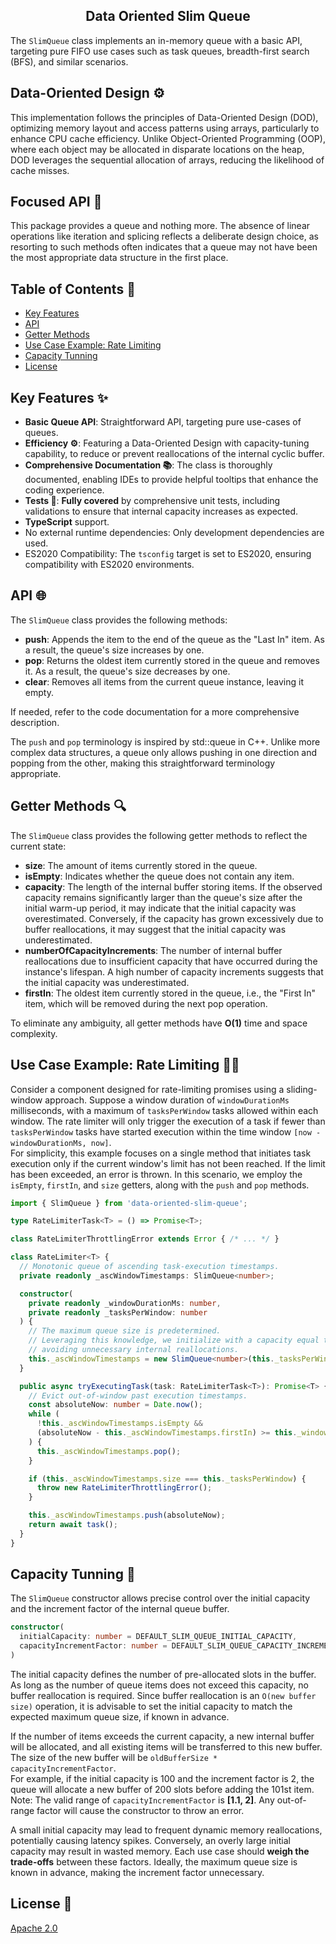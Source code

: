 <h2 align="middle">Data Oriented Slim Queue</h2>

The `SlimQueue` class implements an in-memory queue with a basic API, targeting pure FIFO use cases such as task queues, breadth-first search (BFS), and similar scenarios.

## Data-Oriented Design :gear:

This implementation follows the principles of Data-Oriented Design (DOD), optimizing memory layout and access patterns using arrays, particularly to enhance CPU cache efficiency. Unlike Object-Oriented Programming (OOP), where each object may be allocated in disparate locations on the heap, DOD leverages the sequential allocation of arrays, reducing the likelihood of cache misses.

## Focused API :dart:

This package provides a queue and nothing more. The absence of linear operations like iteration and splicing reflects a deliberate design choice, as resorting to such methods often indicates that a queue may not have been the most appropriate data structure in the first place.

## Table of Contents :bookmark_tabs:

* [Key Features](#key-features)
* [API](#api)
* [Getter Methods](#getter-methods)
* [Use Case Example: Rate Limiting](#use-case-example)
* [Capacity Tunning](#capacity-tuning)
* [License](#license)

## Key Features :sparkles:<a id="key-features"></a>

- __Basic Queue API__: Straightforward API, targeting pure use-cases of queues.
- __Efficiency :gear:__: Featuring a Data-Oriented Design with capacity-tuning capability, to reduce or prevent reallocations of the internal cyclic buffer.
- __Comprehensive Documentation :books:__: The class is thoroughly documented, enabling IDEs to provide helpful tooltips that enhance the coding experience.
- __Tests :test_tube:__: **Fully covered** by comprehensive unit tests, including validations to ensure that internal capacity increases as expected.
- **TypeScript** support.
- No external runtime dependencies: Only development dependencies are used.
- ES2020 Compatibility: The `tsconfig` target is set to ES2020, ensuring compatibility with ES2020 environments.

## API :globe_with_meridians:<a id="api"></a>

The `SlimQueue` class provides the following methods:

* __push__: Appends the item to the end of the queue as the "Last In" item. As a result, the queue's size increases by one.
* __pop__: Returns the oldest item currently stored in the queue and removes it. As a result, the queue's size decreases by one.
* __clear__: Removes all items from the current queue instance, leaving it empty.

If needed, refer to the code documentation for a more comprehensive description.

The `push` and `pop` terminology is inspired by std::queue in C++. Unlike more complex data structures, a queue only allows pushing in one direction and popping from the other, making this straightforward terminology appropriate.  

## Getter Methods :mag:<a id="getter-methods"></a>

The `SlimQueue` class provides the following getter methods to reflect the current state:

* __size__: The amount of items currently stored in the queue.
* __isEmpty__: Indicates whether the queue does not contain any item.
* __capacity__: The length of the internal buffer storing items. If the observed capacity remains significantly larger than the queue's size after the initial warm-up period, it may indicate that the initial capacity was overestimated. Conversely, if the capacity has grown excessively due to buffer reallocations, it may suggest that the initial capacity was underestimated.
* __numberOfCapacityIncrements__: The number of internal buffer reallocations due to insufficient capacity that have occurred during the instance's lifespan. A high number of capacity increments suggests that the initial capacity was underestimated.
* __firstIn__: The oldest item currently stored in the queue, i.e., the "First In" item, which will be removed during the next pop operation.

To eliminate any ambiguity, all getter methods have **O(1)** time and space complexity.

## Use Case Example: Rate Limiting :man_technologist:<a id="use-case-example"></a>

Consider a component designed for rate-limiting promises using a sliding-window approach. Suppose a window duration of `windowDurationMs` milliseconds, with a maximum of `tasksPerWindow` tasks allowed within each window. The rate limiter will only trigger the execution of a task if fewer than `tasksPerWindow` tasks have started execution within the time window `[now - windowDurationMs, now]`.  
For simplicity, this example focuses on a single method that initiates task execution only if the current window's limit has not been reached. If the limit has been exceeded, an error is thrown.
In this scenario, we employ the `isEmpty`, `firstIn`, and `size` getters, along with the `push` and `pop` methods.

```ts
import { SlimQueue } from 'data-oriented-slim-queue';

type RateLimiterTask<T> = () => Promise<T>;

class RateLimiterThrottlingError extends Error { /* ... */ }

class RateLimiter<T> {
  // Monotonic queue of ascending task-execution timestamps.
  private readonly _ascWindowTimestamps: SlimQueue<number>;

  constructor(
    private readonly _windowDurationMs: number,
    private readonly _tasksPerWindow: number
  ) { 
    // The maximum queue size is predetermined.
    // Leveraging this knowledge, we initialize with a capacity equal to the maximum,
    // avoiding unnecessary internal reallocations.
    this._ascWindowTimestamps = new SlimQueue<number>(this._tasksPerWindow);
  }

  public async tryExecutingTask(task: RateLimiterTask<T>): Promise<T> {
    // Evict out-of-window past execution timestamps.
    const absoluteNow: number = Date.now();
    while (
      !this._ascWindowTimestamps.isEmpty &&
      (absoluteNow - this._ascWindowTimestamps.firstIn) >= this._windowDurationMs
    ) {
      this._ascWindowTimestamps.pop();
    }

    if (this._ascWindowTimestamps.size === this._tasksPerWindow) {
      throw new RateLimiterThrottlingError();
    }

    this._ascWindowTimestamps.push(absoluteNow);
    return await task();
  }
}
```

## Capacity Tunning :wrench:<a id="capacity-tuning"></a>

The `SlimQueue` constructor allows precise control over the initial capacity and the increment factor of the internal queue buffer.
```ts
constructor(
  initialCapacity: number = DEFAULT_SLIM_QUEUE_INITIAL_CAPACITY,
  capacityIncrementFactor: number = DEFAULT_SLIM_QUEUE_CAPACITY_INCREMENT_FACTOR
)
```

The initial capacity defines the number of pre-allocated slots in the buffer. As long as the number of queue items does not exceed this capacity, no buffer reallocation is required. Since buffer reallocation is an `O(new buffer size)` operation, it is advisable to set the initial capacity to match the expected maximum queue size, if known in advance.

If the number of items exceeds the current capacity, a new internal buffer will be allocated, and all existing items will be transferred to this new buffer. The size of the new buffer will be `oldBufferSize * capacityIncrementFactor`.  
For example, if the initial capacity is 100 and the increment factor is 2, the queue will allocate a new buffer of 200 slots before adding the 101st item.  
Note: The valid range of `capacityIncrementFactor` is **[1.1, 2]**. Any out-of-range factor will cause the constructor to throw an error.

A small initial capacity may lead to frequent dynamic memory reallocations, potentially causing latency spikes. Conversely, an overly large initial capacity may result in wasted memory. Each use case should **weigh the trade-offs** between these factors. Ideally, the maximum queue size is known in advance, making the increment factor unnecessary.

## License :scroll:<a id="license"></a>

[Apache 2.0](LICENSE)
